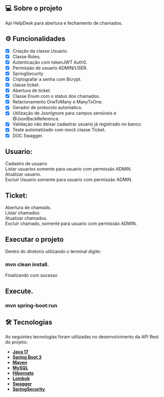 ## 💻 Sobre o projeto

Api HelpDesk para abertura e fechamento de chamados. 

## ⚙️ Funcionalidades
- [x] Criação da classe Usuario.
- [x] Classe Roles;
- [x] Autenticação com tokenJWT Auth0.
- [x] Permissão de usuario ADMIN/USER.
- [x] SpringSecurity
- [x] Criptografar a senha com Bcrypt.
- [x] classe ticket.
- [x] Abertura de ticket.
- [x] Classe Enum com o status dos chamados.
- [x] Relacionamento OneToMany e ManyToOne.
- [x] Gerador de protocolo automatico.
- [x] Utilização de JsonIgnore para campos sensiveis e @JsonBackReference.
- [x] Validação não deixar cadastrar usuario já registrado no banco.
- [x] Teste automatizado com mock classe Ticket.
- [x] DOC Swagger.

## Usuario:
Cadastro de usuario<br>
Listar usuarios somente para usuario com permissão ADMIN.<br>
Atualizar usuario.<br>
Excluir Usuario somente para usuario com permissão ADMIN.

## Ticket:
Abertura de chamado.<br>
Listar chamados.<br>
Atualizar chamados.<br>
Excluir chamado, somente para usuario com permissão ADMIN.


## Executar o projeto
Dentro do diretorio utilizando o terminal digite:

### mvn clean install.

Finalizando com sucesso

## Execute.

### mvn spring-boot:run

## 🛠 Tecnologias

As seguintes tecnologias foram utilizadas no desenvolvimento da API Rest do projeto:

- **[Java 17](https://www.oracle.com/java)**
- **[Spring Boot 3](https://spring.io/projects/spring-boot)**
- **[Maven](https://maven.apache.org)**
- **[MySQL](https://www.mysql.com)**
- **[Hibernate](https://hibernate.org)**
- **[Lombok](https://projectlombok.org)**
- **[Swagger](https://swagger.io/docs/specification/about/)**
- **[SpringSecurity](https://docs.spring.io/spring-security/reference/index.html)**
